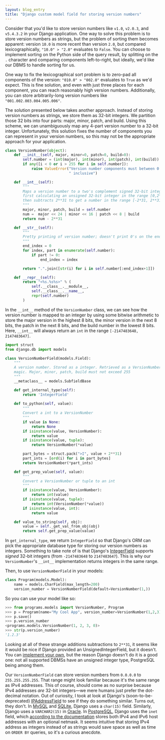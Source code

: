 ```yaml
---
layout: blog_entry
title: "Django custom model field for storing version numbers"
---
```


Consider that you'd like to store version numbers like `v1.0`, `v2.0.3`, and `v5.4.3.2` in your Django application. One way to solve this problem is to store version numbers as strings, but the problem of sorting them becomes apparent: version `10.0` is more recent than version `2.0`, but compared lexicographically, `"10.0" > "2.0"` evaluates to `False`. You can choose to implement sorting on the Python side of the query result, by splitting on the `.` character and comparing components left-to-right, but ideally, we'd like our DBMS to handle sorting for us. 

One way to fix the lexicographical sort problem is to zero-pad all components of the version: `"010.0" > "002.0"` evaluates to `True` as we'd expect. This is fine solution, and even with just three places for each component, you can reach reasonably high version numbers. Additionally, you can store arbitrarily-long version numbers like `"001.002.003.004.005.006"`.

The solution presented below takes another approach. Instead of storing version numbers as strings, we store them as 32-bit integers. We partition those 32 bits into four parts: major, minor, patch, and build. Using this scheme, we can unambiguously map any 4-part version number to a 32-bit integer. Unfortunately, this solution fixes the number of components you can represent in your version numbers, so this may not be the appropriate approach for your application.

```python
class VersionNumber(object):
    def __init__(self, major, minor=0, patch=0, build=0):
        self.number = (int(major), int(minor), int(patch), int(build))
        if any([i < 0 or i > 255 for i in self.number]):
            raise ValueError("Version number components must between 0 and 255,"
                             " inclusive")

    def __int__(self):
        """
        Maps a version number to a two's complement signed 32-bit integer by
        first calculating an unsigned 32-bit integer in the range [0,2**32-1],
        then subtracts 2**31 to get a number in the range [-2*31, 2**31-1].
        """
        major, minor, patch, build = self.number
        num =  major << 24 | minor << 16 | patch << 8 | build
        return num - 2**31

    def __str__(self):
        """
        Pretty printing of version number; doesn't print 0's on the end
        """
        end_index = 0
        for index, part in enumerate(self.number):
            if part != 0:
                end_index = index

        return ".".join([str(i) for i in self.number[:end_index+1]])

    def __repr__(self):
        return "<%s.%s%s>" % (
            self.__class__.__module__, 
            self.__class__.__name__, 
            repr(self.number)
        )
```

In the `__int__` method of the `VersionNumber` class, we can see how the version number is mapped to an integer by using some bitwise arithmetic to store the major version in the highest 8 bits, the minor version in the next 8 bits, the patch in the next 8 bits, and the build number in the lowest 8 bits. Here, `__int__` will always return an `int` in the range `[-2147483648, 2147483647]`.

```python
import struct
from django.db import models

class VersionNumberField(models.Field):
    """
    A version number. Stored as a integer. Retrieved as a VersionNumber. Like 
    magic. Major, minor, patch, build must not exceed 255
    """
    __metaclass__ = models.SubfieldBase

    def get_internal_type(self):
        return 'IntegerField'
    
    def to_python(self, value):
        """
        Convert a int to a VersionNumber
        """
        if value is None:
            return None
        if isinstance(value, VersionNumber):
            return value
        if isinstance(value, tuple):
            return VersionNumber(*value)

        part_bytes = struct.pack(">I", value + 2**31)
        part_ints = [ord(i) for i in part_bytes]
        return VersionNumber(*part_ints)

    def get_prep_value(self, value):
        """
        Convert a VersionNumber or tuple to an int
        """
        if isinstance(value, VersionNumber):
            return int(value)
        if isinstance(value, tuple):
            return int(VersionNumber(*value))
        if isinstance(value, int):
            return value

    def value_to_string(self, obj):
        value = self._get_val_from_obj(obj)
        return self.get_prep_value(value)
```

In `get_internal_type`, we return `IntegerField` so that Django's ORM can pick the appropriate database type for storing our version numbers as integers. Something to take note of is that Django's [IntegerField][1] supports *signed* 32-bit integers (from `-2147483648` to `2147483647`). This is why our `VersionNumber`'s `__int__` implementation returns integers in the same range.

Then, to use `VersionNumberField` in your models:

```python
class Program(models.Model):
    name = models.CharField(max_length=200)
    version_number = VersionNumberField(default=VersionNumber(1,))
```

So you can use your model like so:

```python
>>> from programs.models import VersionNumber, Program
>>> p = Program(name="My Cool App", version_number=VersionNumber(1,2,3))
>>> p.save()
>>> p.version_number
<programs.models.VersionNumber(1, 2, 3, 0)>
>>> str(p.version_number)
'1.2.3'
```

Looking at all of these strange additions subtractions to `2**31`, it seems like it would be nice if Django provided an UnsignedIntegerField, but it doesn't. You can [implement your own][2], but the reason Django doesn't do it is a good one: not all supported DBMSs have an unsigned integer type, PostgreSQL being among them. 

Our `VersionNumberField` can store version numbers from `0.0.0.0` to `255.255.255.255`. That range might look familiar because it's the same range as IPv4 addresses. This of course, should come as no surprise because IPv4 addresses *are* 32-bit integers&mdash;we mere humans just prefer the dot-decimal notation. Out of curiosity, I took at look at Django's (soon-to-be-deprecated) [IPAddressField][3] to see if they do something similar. Turns out, they don't. In [MySQL][7] and [SQLite][8], Django uses a `char(15)` field. Similarly, Django uses a `VARCHAR2(15)` in [Oracle][6]. In [PostgreSQL][5], Django uses the `inet` field, which [according to the documentation][4] stores both IPv4 and IPv6 host addresses with an optional netmask. It seems intuitive that storing IPv4 address as integers instead of as strings would save space as well as time on `ORDER BY` queries, so it's a curious anecdote.

[1]: https://docs.djangoproject.com/en/1.6/ref/models/fields/#integerfield
[2]: http://stackoverflow.com/a/10678167/1231384
[3]: https://docs.djangoproject.com/en/1.6/ref/models/fields/#ipaddressfield
[4]: http://www.postgresql.org/docs/8.2/static/datatype-net-types.html
[5]: https://github.com/django/django/blob/3bc0d46a840f17dce561daca8a6b8690b2cf5d0a/django/db/backends/postgresql_psycopg2/creation.py#L24
[6]: https://github.com/django/django/blob/3bc0d46a840f17dce561daca8a6b8690b2cf5d0a/django/db/backends/oracle/creation.py#L36
[7]: https://github.com/django/django/blob/3bc0d46a840f17dce561daca8a6b8690b2cf5d0a/django/db/backends/mysql/creation.py#L23
[8]: https://github.com/django/django/blob/3bc0d46a840f17dce561daca8a6b8690b2cf5d0a/django/db/backends/sqlite3/creation.py#L26
